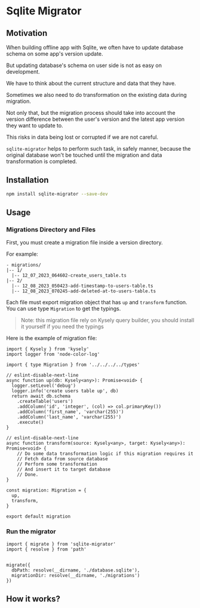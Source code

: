 
# Sqlite Migrator 

## Motivation 

When building offline app with Sqlite, we often have to update database schema on some app's version update. 

But updating database's schema on user side is not as easy on development. 

We have to think about the current structure and data that they have. 

Sometimes we also need to do transformation on the existing data during migration. 

Not only that, but the migration process should take into account the version difference between the user's version and the latest app version they want to update to. 

This risks in data being lost or corrupted if we are not careful. 

`sqlite-migrator` helps to perform such task, in safely manner, because the original database won't be touched until the migration and data transformation is completed. 

## Installation 

```bash
npm install sqlite-migrator --save-dev
```

## Usage

### Migrations Directory and Files

First, you must create a migration file inside a version directory. 

For example: 
```
- migrations/ 
|-- 1/
  |-- 12_07_2023_064602-create_users_table.ts
|-- 2/ 
  |-- 12_08_2023_050423-add-timestamp-to-users-table.ts
  |-- 12_08_2023_070245-add-deleted-at-to-users-table.ts
```


Each file must export migration object that has `up` and `transform` function. You can use type `Migration` to get the typings. 

> Note: this migration file rely on Kysely query builder, you should install it yourself if you need the typings

Here is the example of migration file: 

```
import { Kysely } from 'kysely'
import logger from 'node-color-log'

import { type Migration } from '../../../../types'

// eslint-disable-next-line
async function up(db: Kysely<any>): Promise<void> {
  logger.setLevel('debug')
  logger.info('create users table up', db)
  return await db.schema
    .createTable('users')
    .addColumn('id', 'integer', (col) => col.primaryKey())
    .addColumn('first_name', 'varchar(255)')
    .addColumn('last_name', 'varchar(255)')
    .execute()
}

// eslint-disable-next-line
async function transform(source: Kysely<any>, target: Kysely<any>): Promise<void> {
    // Do some data transformation logic if this migration requires it
    // Fetch data from source database 
    // Perform some transformation 
    // And insert it to target database 
    // Done.
}

const migration: Migration = {
  up,
  transform,
}

export default migration
```



### Run the migrator

```
import { migrate } from 'sqlite-migrator'
import { resolve } from 'path'


migrate({
  dbPath: resolve(__dirname, './database.sqlite'), 
  migrationDir: resolve(__dirname, './migrations')
})
```


## How it works? 


